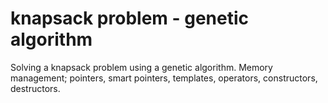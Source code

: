 <h1> knapsack problem - genetic algorithm </h1>
Solving a knapsack problem using a genetic algorithm. Memory management; pointers, smart pointers, templates, operators, constructors, destructors.
